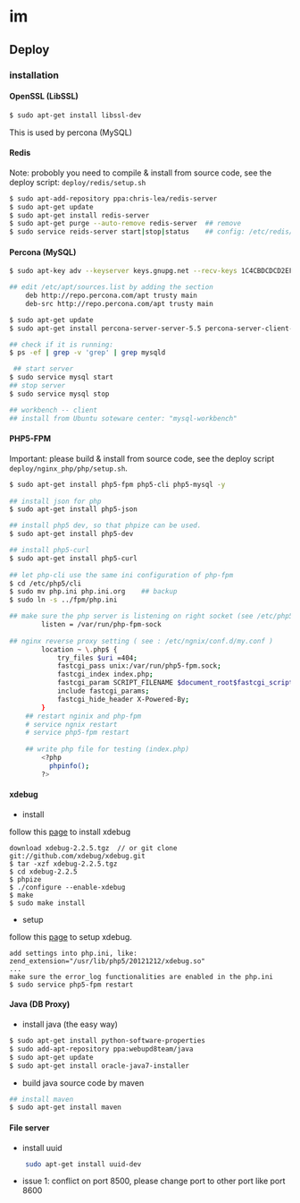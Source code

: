 im
==

## Deploy

### installation

#### OpenSSL (LibSSL)
``` bash
$ sudo apt-get install libssl-dev
```

This is used by percona (MySQL)

#### Redis

Note: probobly you need to compile & install from source code, see the deploy script: `deploy/redis/setup.sh`

``` bash
$ sudo apt-add-repository ppa:chris-lea/redis-server
$ sudo apt-get update
$ sudo apt-get install redis-server
$ sudo apt-get purge --auto-remove redis-server  ## remove
$ sudo service reids-server start|stop|status    ## config: /etc/redis/redis.conf
```

#### Percona (MySQL)
``` bash
$ sudo apt-key adv --keyserver keys.gnupg.net --recv-keys 1C4CBDCDCD2EFD2A

## edit /etc/apt/sources.list by adding the section
    deb http://repo.percona.com/apt trusty main
    deb-src http://repo.percona.com/apt trusty main

$ sudo apt-get update
$ sudo apt-get install percona-server-server-5.5 percona-server-client-5.5

## check if it is running:
$ ps -ef | grep -v 'grep' | grep mysqld

 ## start server
$ sudo service mysql start
## stop server
$ sudo service mysql stop

## workbench -- client 
## install from Ubuntu soteware center: "mysql-workbench"
```

#### PHP5-FPM

Important: please build & install from source code, see the deploy script `deploy/nginx_php/php/setup.sh`.

``` bash
$ sudo apt-get install php5-fpm php5-cli php5-mysql -y
    
## install json for php
$ sudo apt-get install php5-json

## install php5 dev, so that phpize can be used.
$ sudo apt-get install php5-dev

## install php5-curl
$ sudo apt-get install php5-curl
    
## let php-cli use the same ini configuration of php-fpm
$ cd /etc/php5/cli
$ sudo mv php.ini php.ini.org    ## backup
$ sudo ln -s ../fpm/php.ini

## make sure the php server is listening on right socket (see /etc/php5/fpm/pool.d/www.conf)
        listen = /var/run/php-fpm-sock
    
## nginx reverse proxy setting ( see : /etc/ngnix/conf.d/my.conf )
        location ~ \.php$ {
            try_files $uri =404;
            fastcgi_pass unix:/var/run/php5-fpm.sock;
            fastcgi_index index.php;
            fastcgi_param SCRIPT_FILENAME $document_root$fastcgi_script_name;
            include fastcgi_params;
            fastcgi_hide_header X-Powered-By;
        }
    ## restart nginix and php-fpm
    # service ngnix restart
    # service php5-fpm restart
    
    ## write php file for testing (index.php)
        <?php
          phpinfo();
        ?>
```

#### xdebug

* install

follow this [page](http://xdebug.org/docs/install) to install xdebug

    download xdebug-2.2.5.tgz  // or git clone git://github.com/xdebug/xdebug.git
    $ tar -xzf xdebug-2.2.5.tgz
    $ cd xdebug-2.2.5
    $ phpize
    $ ./configure --enable-xdebug
    $ make
    $ sudo make install
    
* setup

follow this [page](http://hoarn.blog.51cto.com/1642678/1184441) to setup xdebug.

    add settings into php.ini, like:
    zend_extension="/usr/lib/php5/20121212/xdebug.so"
    ...
    make sure the error_log functionalities are enabled in the php.ini
    $ sudo service php5-fpm restart

    

#### Java (DB Proxy)

- install java (the easy way)

``` bash
$ sudo apt-get install python-software-properties
$ sudo add-apt-repository ppa:webupd8team/java
$ sudo apt-get update
$ sudo apt-get install oracle-java7-installer
```

- build java source code by maven

``` bash
## install maven
$ sudo apt-get install maven
```

#### File server

- install uuid

``` bash
    sudo apt-get install uuid-dev
```

- issue 1: conflict on port 8500, please change port to other port like port 8600

